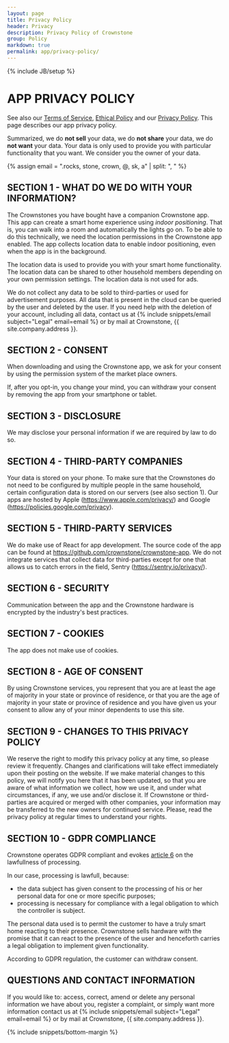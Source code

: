 ```yaml
---
layout: page
title: Privacy Policy
header: Privacy
description: Privacy Policy of Crownstone
group: Policy
markdown: true
permalink: app/privacy-policy/
---
```

{% include JB/setup %}

# APP PRIVACY POLICY

See also our [Terms of Service]({{site.url}}/terms-of-service), [Ethical Policy]({{site.url}}/ethical-policy) and our [Privacy Policy]({{site.url}}/privacy-policy).
This page describes our app privacy policy.

Summarized, we do **not sell** your data, we do **not share** your data, we do **not want** your data. 
Your data is only used to provide you with particular functionality that you want. 
We consider you the owner of your data.

{% assign email = ".rocks, stone, crown, @, sk, a" | split: ", "  %}

## SECTION 1 - WHAT DO WE DO WITH YOUR INFORMATION?

The Crownstones you have bought have a companion Crownstone app. This app can create a smart home experience using *indoor positioning*. That is, you can walk into a room and automatically the lights go on. To be able to do this technically, we need the location permissions in the Crownstone app enabled. The app collects location data to enable indoor positioning, even when the app is in the background.

The location data is used to provide you with your smart home functionality. The location data can be shared to other household members depending on your own permission settings. The location data is not used for ads.

<p>
We do not collect any data to be sold to third-parties or used for advertisement purposes. All data that is present in the cloud can be queried by the user and deleted by the user. If you need help with the deletion of your account, including all data, contact us at
{% include snippets/email subject="Legal" email=email %}
or by mail at Crownstone, {{ site.company.address }}.
</p>

## SECTION 2 - CONSENT

When downloading and using the Crownstone app, we ask for your consent by using the permission system of the market place owners. 

If, after you opt-in, you change your mind, you can withdraw your consent by removing the app from your smartphone or tablet.

## SECTION 3 - DISCLOSURE

We may disclose your personal information if we are required by law to do so.

## SECTION 4 - THIRD-PARTY COMPANIES

Your data is stored on your phone. To make sure that the Crownstones do not need to be configured by multiple people in the same household, certain configuration data is stored on our servers (see also section 1).
Our apps are hosted by Apple (<https://www.apple.com/privacy/>) and Google (<https://policies.google.com/privacy>).

## SECTION 5 - THIRD-PARTY SERVICES

We do make use of React for app development. The source code of the app can be found at <https://github.com/crownstone/crownstone-app>. We do not integrate services that collect data for third-parties except for one that allows us to catch errors in the field, Sentry (<https://sentry.io/privacy/>).

## SECTION 6 - SECURITY

Communication between the app and the Crownstone hardware is encrypted by the industry's best practices.

## SECTION 7 - COOKIES

The app does not make use of cookies.

## SECTION 8 - AGE OF CONSENT

By using Crownstone services, you represent that you are at least the age of majority in your state or province of residence, or that you are the age of majority in your state or province of residence and you have given us your consent to allow any of your minor dependents to use this site.

## SECTION 9 - CHANGES TO THIS PRIVACY POLICY

We reserve the right to modify this privacy policy at any time, so please review it frequently. Changes and clarifications will take effect immediately upon their posting on the website. If we make material changes to this policy, we will notify you here that it has been updated, so that you are aware of what information we collect, how we use it, and under what circumstances, if any, we use and/or disclose it.
If Crownstone or third-parties are acquired or merged with other companies, your information may be transferred to the new owners for continued service. Please, read the privacy policy at regular times to understand your rights.

## SECTION 10 - GDPR COMPLIANCE

Crownstone operates GDPR compliant and evokes [article 6](https://gdpr.eu/article-6-how-to-process-personal-data-legally/) on the lawfullness of processing.

In our case, processing is lawfull, because:

- the data subject has given consent to the processing of his or her personal data for one or more specific purposes;
- processing is necessary for compliance with a legal obligation to which the controller is subject.

The personal data used is to permit the customer to have a truly smart home reacting to their presence. Crownstone 
sells hardware with the promise that it can react to the presence of the user and henceforth carries a legal obligation
to implement given functionality. 

According to GDPR regulation, the customer can withdraw consent.

## QUESTIONS AND CONTACT INFORMATION

<p>If you would like to: access, correct, amend or delete any personal information we have about you, register a complaint, or simply want more information contact us at 
{% include snippets/email subject="Legal" email=email %}
or by mail at Crownstone, {{ site.company.address }}.</p>

{% include snippets/bottom-margin %}
